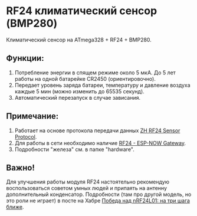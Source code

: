 # RF24 климатический сенсор (BMP280)
Климатический сенсор на ATmega328 + RF24 + BMP280.

## Функции:

1. Потребление энергии в спящем режиме около 5 мкА. До 5 лет работы на одной батарейке CR2450 (ориентировочно).
2. Передает уровень заряда батареи, температуру и давление воздуха каждые 5 мин (можно изменить до 65535 секунд).
3. Автоматический перезапуск в случае зависания.

## Примечание:

1. Работает на основе протокола передачи данных [ZH RF24 Sensor Protocol](https://github.com/aZholtikov/ZH-RF24-Sensor-Protocol).
2. Для работы в сети необходимо наличие [RF24 - ESP-NOW Gateway](https://github.com/aZholtikov/RF24-ESP-NOW-Gateway).
3. Подробности "железа" см. в папке "hardware".

## Важно!

Для улучшения работы модуля RF24 настоятельно рекомендую воспользоваться советом умных людей и припаять на антенну дополнительный конденсатор. Подробности (там про другой модель, но это роли не играет) в посте на Хабре [Победа над nRF24L01: на три шага ближе](https://habr.com/ru/post/476716/).